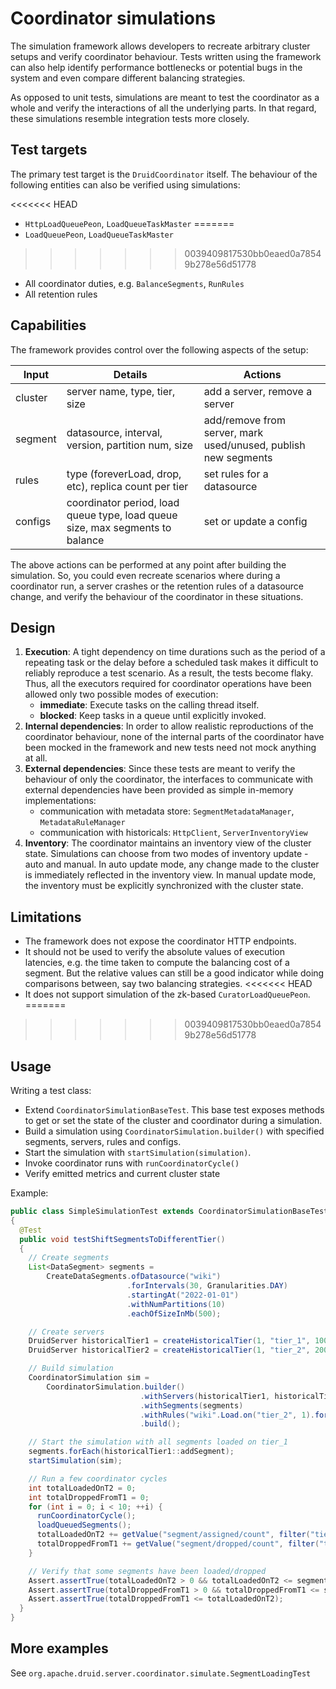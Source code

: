 <!--
  ~ Licensed to the Apache Software Foundation (ASF) under one
  ~ or more contributor license agreements.  See the NOTICE file
  ~ distributed with this work for additional information
  ~ regarding copyright ownership.  The ASF licenses this file
  ~ to you under the Apache License, Version 2.0 (the
  ~ "License"); you may not use this file except in compliance
  ~ with the License.  You may obtain a copy of the License at
  ~
  ~   http://www.apache.org/licenses/LICENSE-2.0
  ~
  ~ Unless required by applicable law or agreed to in writing,
  ~ software distributed under the License is distributed on an
  ~ "AS IS" BASIS, WITHOUT WARRANTIES OR CONDITIONS OF ANY
  ~ KIND, either express or implied.  See the License for the
  ~ specific language governing permissions and limitations
  ~ under the License.
  -->

# Coordinator simulations

The simulation framework allows developers to recreate arbitrary cluster setups and verify coordinator behaviour. Tests
written using the framework can also help identify performance bottlenecks or potential bugs in the system and even
compare different balancing strategies.

As opposed to unit tests, simulations are meant to test the coordinator as a whole and verify the interactions of all
the underlying parts. In that regard, these simulations resemble integration tests more closely.

## Test targets

The primary test target is the `DruidCoordinator` itself. The behaviour of the following entities can also be verified
using simulations:

<<<<<<< HEAD
- `HttpLoadQueuePeon`, `LoadQueueTaskMaster`
=======
- `LoadQueuePeon`, `LoadQueueTaskMaster`
>>>>>>> 0039409817530bb0eaed0a78549b278e56d51778
- All coordinator duties, e.g. `BalanceSegments`, `RunRules`
- All retention rules

## Capabilities

The framework provides control over the following aspects of the setup:

| Input | Details | Actions |
|-------|---------|---------|
|cluster | server name, type, tier, size | add a server, remove a server|
|segment |datasource, interval, version, partition num, size | add/remove from server, mark used/unused, publish new segments|
|rules | type (foreverLoad, drop, etc), replica count per tier | set rules for a datasource| 
|configs |coordinator period, load queue type, load queue size, max segments to balance | set or update a config |

The above actions can be performed at any point after building the simulation. So, you could even recreate scenarios
where during a coordinator run, a server crashes or the retention rules of a datasource change, and verify the behaviour
of the coordinator in these situations.

## Design

1. __Execution__: A tight dependency on time durations such as the period of a repeating task or the delay before a
   scheduled task makes it difficult to reliably reproduce a test scenario. As a result, the tests become flaky. Thus,
   all the executors required for coordinator operations have been allowed only two possible modes of execution:
    - __immediate__: Execute tasks on the calling thread itself.
    - __blocked__: Keep tasks in a queue until explicitly invoked.
2. __Internal dependencies__: In order to allow realistic reproductions of the coordinator behaviour, none of the
   internal parts of the coordinator have been mocked in the framework and new tests need not mock anything at all.
3. __External dependencies__: Since these tests are meant to verify the behaviour of only the coordinator, the
   interfaces to communicate with external dependencies have been provided as simple in-memory implementations:
    - communication with metadata store: `SegmentMetadataManager`, `MetadataRuleManager`
    - communication with historicals: `HttpClient`, `ServerInventoryView`
4. __Inventory__: The coordinator maintains an inventory view of the cluster state. Simulations can choose from two
   modes of inventory update - auto and manual. In auto update mode, any change made to the cluster is immediately
   reflected in the inventory view. In manual update mode, the inventory must be explicitly synchronized with the
   cluster state.

## Limitations

- The framework does not expose the coordinator HTTP endpoints.
- It should not be used to verify the absolute values of execution latencies, e.g. the time taken to compute the
  balancing cost of a segment. But the relative values can still be a good indicator while doing comparisons between,
  say two balancing strategies.
<<<<<<< HEAD
- It does not support simulation of the zk-based `CuratorLoadQueuePeon`.
=======
>>>>>>> 0039409817530bb0eaed0a78549b278e56d51778

## Usage

Writing a test class:

- Extend `CoordinatorSimulationBaseTest`. This base test exposes methods to get or set the state of the cluster and
  coordinator during a simulation.
- Build a simulation using `CoordinatorSimulation.builder()` with specified segments, servers, rules and configs.
- Start the simulation with `startSimulation(simulation)`.
- Invoke coordinator runs with `runCoordinatorCycle()`
- Verify emitted metrics and current cluster state

Example:

```java
public class SimpleSimulationTest extends CoordinatorSimulationBaseTest
{
  @Test
  public void testShiftSegmentsToDifferentTier()
  {
    // Create segments
    List<DataSegment> segments =
        CreateDataSegments.ofDatasource("wiki")
                          .forIntervals(30, Granularities.DAY)
                          .startingAt("2022-01-01")
                          .withNumPartitions(10)
                          .eachOfSizeInMb(500);

    // Create servers
    DruidServer historicalTier1 = createHistoricalTier(1, "tier_1", 10000);
    DruidServer historicalTier2 = createHistoricalTier(1, "tier_2", 20000);

    // Build simulation
    CoordinatorSimulation sim =
        CoordinatorSimulation.builder()
                             .withServers(historicalTier1, historicalTier2)
                             .withSegments(segments)
                             .withRules("wiki".Load.on("tier_2", 1).forever())
                             .build();

    // Start the simulation with all segments loaded on tier_1
    segments.forEach(historicalTier1::addSegment);
    startSimulation(sim);

    // Run a few coordinator cycles
    int totalLoadedOnT2 = 0;
    int totalDroppedFromT1 = 0;
    for (int i = 0; i < 10; ++i) {
      runCoordinatorCycle();
      loadQueuedSegments();
      totalLoadedOnT2 += getValue("segment/assigned/count", filter("tier", "tier_2"));
      totalDroppedFromT1 += getValue("segment/dropped/count", filter("tier", "tier_1"));
    }

    // Verify that some segments have been loaded/dropped
    Assert.assertTrue(totalLoadedOnT2 > 0 && totalLoadedOnT2 <= segments.size());
    Assert.assertTrue(totalDroppedFromT1 > 0 && totalDroppedFromT1 <= segments.size());
    Assert.assertTrue(totalDroppedFromT1 <= totalLoadedOnT2);
  }
}
```

## More examples

See `org.apache.druid.server.coordinator.simulate.SegmentLoadingTest`
